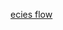 [ecies flow](https://github.com/EasonWang01/Introduction-to-cryptography/blob/master/3.6%20ECIES.md)